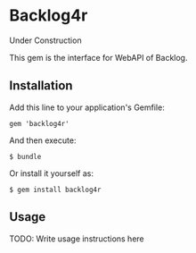 # Backlog4r

Under Construction

This gem is the interface for WebAPI of Backlog.

## Installation

Add this line to your application's Gemfile:

    gem 'backlog4r'

And then execute:

    $ bundle

Or install it yourself as:

    $ gem install backlog4r

## Usage

TODO: Write usage instructions here
